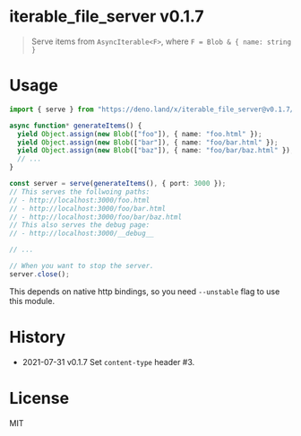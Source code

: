 # iterable_file_server v0.1.7

> Serve items from `AsyncIterable<F>`, where `F = Blob & { name: string }`

# Usage

```ts
import { serve } from "https://deno.land/x/iterable_file_server@v0.1.7/mod.ts";

async function* generateItems() {
  yield Object.assign(new Blob(["foo"]), { name: "foo.html" });
  yield Object.assign(new Blob(["bar"]), { name: "foo/bar.html" });
  yield Object.assign(new Blob(["baz"]), { name: "foo/bar/baz.html" });
  // ...
}

const server = serve(generateItems(), { port: 3000 });
// This serves the follwoing paths:
// - http://localhost:3000/foo.html
// - http://localhost:3000/foo/bar.html
// - http://localhost:3000/foo/bar/baz.html
// This also serves the debug page:
// - http://localhost:3000/__debug__

// ...

// When you want to stop the server.
server.close();
```

This depends on native http bindings, so you need `--unstable` flag to use this
module.

# History

- 2021-07-31 v0.1.7 Set `content-type` header #3.

# License

MIT
